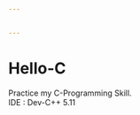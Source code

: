 ```yaml
---


---
```


<h1 id="hello-c">Hello-C</h1>
<p>Practice my C-Programming Skill.<br>
IDE : Dev-C++ 5.11</p>

